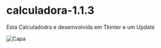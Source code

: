 # calculadora-1.1.3
Esta Calculadodra e desemvolvida em Tkinter e um Update

![Capa](https://github.com/joeldevportugal/calculadora-1.1.3/assets/135770029/cc7c8822-0e1e-4ace-bb95-b783380e0630)
